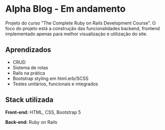# Alpha Blog - Em andamento

Projeto do curso "The Complete Ruby on Rails Development Course". 
O foco do projeto está a construção das funcionalidades backend, frontend implementado apenas para melhor visualização e utilização do site.

## Aprendizados

- CRUD
- Sistema de rotas
- Rails na prática
- Bootstrap styling em html.erb/SCSS
- Testes unitários, funcionais e integrados


## Stack utilizada

**Front-end:** HTML, CSS, Bootstrap 5

**Back-end:** Ruby on Rails
